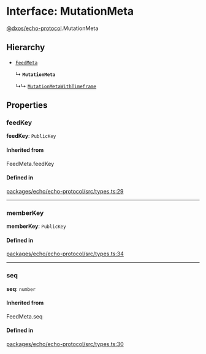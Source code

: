 # Interface: MutationMeta

[@dxos/echo-protocol](../modules/dxos_echo_protocol.md).MutationMeta

## Hierarchy

- [`FeedMeta`](../types/dxos_echo_protocol.FeedMeta.md)

  ↳ **`MutationMeta`**

  ↳↳ [`MutationMetaWithTimeframe`](dxos_echo_protocol.MutationMetaWithTimeframe.md)

## Properties

### feedKey

 **feedKey**: `PublicKey`

#### Inherited from

FeedMeta.feedKey

#### Defined in

[packages/echo/echo-protocol/src/types.ts:29](https://github.com/dxos/dxos/blob/db8188dae/packages/echo/echo-protocol/src/types.ts#L29)

___

### memberKey

 **memberKey**: `PublicKey`

#### Defined in

[packages/echo/echo-protocol/src/types.ts:34](https://github.com/dxos/dxos/blob/db8188dae/packages/echo/echo-protocol/src/types.ts#L34)

___

### seq

 **seq**: `number`

#### Inherited from

FeedMeta.seq

#### Defined in

[packages/echo/echo-protocol/src/types.ts:30](https://github.com/dxos/dxos/blob/db8188dae/packages/echo/echo-protocol/src/types.ts#L30)

